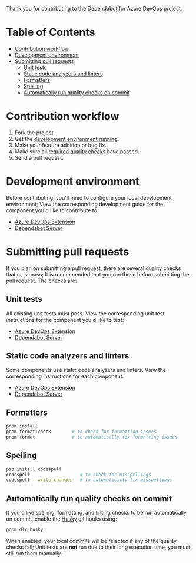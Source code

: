 Thank you for contributing to the Dependabot for Azure DevOps project.

# Table of Contents

- [Contribution workflow](#contribution-workflow)
- [Development environment](#development-environment)
- [Submitting pull requests](#submitting-pull-requests)
  - [Unit tests](#unit-tests)
  - [Static code analyzers and linters](#static-code-analyzers-and-linters)
  - [Formatters](#formatters)
  - [Spelling](#spelling)
  - [Automatically run quality checks on commit](#automatically-run-quality-checks-on-commit)

# Contribution workflow

1. Fork the project.
1. Get the [development environment running](#development-environment).
1. Make your feature addition or bug fix.
1. Make sure all [required quality checks](#required-workflow-tasks) have passed.
1. Send a pull request.

# Development environment

Before contributing, you'll need to configure your local development environment; View the corresponding development guide for the component you'd like to contribute to:

- [Azure DevOps Extension](./docs/extension.md#development-guide)
- [Dependabot Server](./docs/server.md#development-guide)

# Submitting pull requests

If you plan on submitting a pull request, there are several quality checks that must pass; It is recommended that you run these before submitting the pull request. The checks are:

## Unit tests

All existing unit tests must pass.
View the corresponding unit test instructions for the component you'd like to test:

- [Azure DevOps Extension](./docs/extension.md#running-the-unit-tests)
- [Dependabot Server](./docs/server.md#running-the-unit-tests)

## Static code analyzers and linters

Some components use static code analyzers and linters.
View the corresponding instructions for each component:

- [Azure DevOps Extension](./docs/extension.md#running-prettier)
- [Dependabot Server](./docs/server.md#formatting)

## Formatters

```bash
pnpm install
pnpm format:check        # to check for formatting issues
pnpm format              # to automatically fix formatting issues
```

## Spelling

```bash
pip install codespell
codespell                   # to check for misspellings
codespell --write-changes   # to automatically fix misspellings
```

## Automatically run quality checks on commit

If you'd like spelling, formatting, and linting checks to be run automatically on commit, enable the [Husky](https://typicode.github.io/husky/how-to.html) git hooks using:

```bash
pnpm dlx husky
```

When enabled, your local commits will be rejected if any of the quality checks fail; Unit tests are **not** run due to their long execution time, you must still run them manually.
